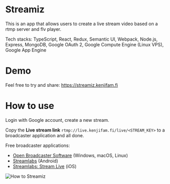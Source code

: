 # Streamiz

This is an app that allows users to create a live stream video based on a rtmp server and flv player.

Tech stacks: TypeScript, React, Redux, Semantic UI, Webpack, Node.js, Express, MongoDB, Google OAuth 2, Google Compute Engine (Linux VPS), Google App Engine

# Demo

Feel free to try and share: https://streamiz.kenjifam.fi

# How to use

Login with Google account, create a new stream.

Copy the <b>Live stream link</b> `rtmp://live.kenjifam.fi/live/<STREAM_KEY>` to a broadcaster application and all done.

Free broadcaster applications: 
- [Open Broadcaster Software](https://obsproject.com/download) (Windows, macOS, Linux)
- [Streamlabs](https://play.google.com/store/apps/details?id=com.streamlabs) (Android)
- [Streamlabs: Stream Live](https://itunes.apple.com/us/app/streamlabs-stream-live/id1294578643) (iOS)

![How to Streamiz](/media/demo.gif)
